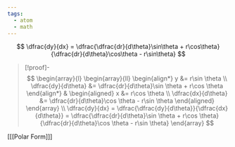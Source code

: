 ```yaml
---
tags:
  - atom
  - math
---
```

$$ \dfrac{dy}{dx} = \dfrac{\dfrac{dr}{d\theta}\sin\theta + r\cos\theta}{\dfrac{dr}{d\theta}\cos\theta - r\sin\theta} $$
> [!proof]-
> $$
> \begin{array}{l}
> 	\begin{array}{ll}
> 		\begin{align*}
> 			y &= r\sin \theta \\
> 			\dfrac{dy}{d\theta} &= \dfrac{dr}{d\theta}\sin \theta + r\cos \theta
> 		\end{align*} & \begin{aligned}
> 			x &= r\cos \theta \\
> 			\dfrac{dx}{d\theta} &= \dfrac{dr}{d\theta}\cos \theta - r\sin \theta
> 		\end{aligned}
> 	\end{array} \\
> 	\dfrac{dy}{dx} = \dfrac{\dfrac{dy}{d\theta}}{\dfrac{dx}{d\theta}} = \dfrac{\dfrac{dr}{d\theta}\sin \theta + r\cos \theta}{\dfrac{dr}{d\theta}\cos \theta - r\sin \theta}
> \end{array}
> $$

\[[[Polar Form]]\]